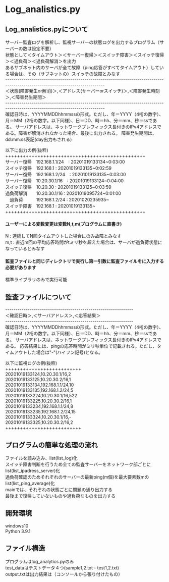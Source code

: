 # Log_analistics.py
## Log_analistics.pyについて
サーバー監査ログを解析し、監視サーバーの状態ログを出力するプログラム（サーバーの数は設定不要）<br>
状態として＜タイムアウト＞＜サーバー復帰＞＜スイッチ障害＞＜スイッチ復帰＞＜過負荷＞＜過負荷解消＞を出力<br>
あるサブネット内のサーバが全て故障（ping応答がすべてタイムアウト）している場合は、その（サブネットの）スイッチの故障とみなす<br>
-------------------------------------------------------------------------------------------------------------------------------<br>
＜状態(障害発生or解消)＞,＜アドレス(サーバーorスイッチ)＞,＜障害発生時刻＞,＜障害発生期間＞<br>
-------------------------------------------------------------------------------------------------------------------------------<br>
確認日時は、YYYYMMDDhhmmssの形式。ただし、年＝YYYY（4桁の数字）、月＝MM（2桁の数字。以下同様）、日＝DD、時＝hh、分＝mm、秒＝ssである。
サーバアドレスは、ネットワークプレフィックス長付きのIPv4アドレスである。障害が解消されなかった場合、最後に出力される。
障害発生期間は、dd:mm:ss表記(day出力もされる)<br>

以下に出力の例(抜粋)<br>
++++++++++++++++++++++++++++++++++++++++++++++++<br>
サーバー復帰　192.168.1.1/24　: 20201019133134~0:03:00<br>
スイッチ復帰　192.168.1 : 20201019133135~0:02:59<br>
サーバー復帰　192.168.1.2/24　: 20201019133135~0:03:00<br>
サーバー復帰　10.20.30.1/16　: 20201019133124~0:04:00<br>
スイッチ復帰　10.20.30 : 20201019133125~0:03:59<br>
過負荷解消　　10.20.30.1/16 : 20201019095724~0:01:00<br>
　過負荷　　　192.168.1.2/24 : 20201020235935~<br>
スイッチ障害　192.168.1 : 20201019133135~<br>
++++++++++++++++++++++++++++++++++++++++++++++++<br>

#### ユーザーによる変数変更は変数N,t,m(プログラムに直書き)<br>
N : 連続してN回タイムアウトした場合にのみ故障とみなす<br>
m,t : 直近m回の平均応答時間がtミリ秒を超えた場合は、サーバが過負荷状態になっているとみなす<br>
#### 監査ファイルと同じディレクトリで実行し第一引数に監査ファイルをに入力する必要があります
標準ライブラリのみで実行可能

## 監査ファイルについて
---------------------------------------------------------------<br>
＜確認日時＞,＜サーバアドレス＞,＜応答結果＞<br>
---------------------------------------------------------------<br>
確認日時は、YYYYMMDDhhmmssの形式。ただし、年＝YYYY（4桁の数字）、月＝MM（2桁の数字。以下同様）、日＝DD、時＝hh、分＝mm、秒＝ssである。
サーバアドレスは、ネットワークプレフィックス長付きのIPv4アドレスである。
応答結果には、pingの応答時間がミリ秒単位で記載される。ただし、タイムアウトした場合は"-"(ハイフン記号)となる。<br>

以下に監視ログの例(抜粋)<br>
++++++++++++++++++++++++++<br>
20201019133124,10.20.30.1/16,2<br>
20201019133125,10.20.30.2/16,1<br>
20201019133134,192.168.1.1/24,10<br>
20201019133135,192.168.1.2/24,5<br>
20201019133224,10.20.30.1/16,522<br>
20201019133225,10.20.30.2/16,1<br>
20201019133234,192.168.1.1/24,8<br>
20201019133235,192.168.1.2/24,15<br>
20201019133324,10.20.30.1/16,-<br>
20201019133325,10.20.30.2/16,2<br>
++++++++++++++++++++++++++<br>

## プログラムの簡単な処理の流れ
ファイルを読み込み、list(list_log)化<br>
スイッチ障害判断を行うため全ての監査サーバーをネットワーク部ごとにlist(list_ipadress_server)化<br>
過負荷確認のためそれぞれのサーバーの最新ping(m個)を最大要素数mのlist(list_ping_average)化<br>
mainでは、それぞれの状態ごとに問題の通り出力する<br>
最後まで復帰していないものや過負荷なものを出力する<br>

## 開発環境
windows10<br>
Python 3.9.1<br>

## ファイル構造
プログラムはlog_analytics.pyのみ<br>
test_dataはテストデータ４つ(sample1,2.txt・test1,2.txt)<br>
output.txtは出力結果は（コンソールから張り付けたもの）<br>
